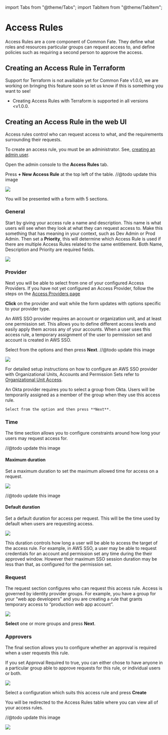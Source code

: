 import Tabs from "@theme/Tabs";
import TabItem from "@theme/TabItem";

# Access Rules

Access Rules are a core component of Common Fate. They define what roles and resources particular groups can request access to, and define policies such as requiring a second person to approve the access. 

## Creating an Access Rule in Terraform

Support for Terraform is not availiable yet for Common Fate v1.0.0, we are working on bringing this feature soon so let us know if this is something you want to see!
- Creating Access Rules with Terraform is supported in all versions <v1.0.0.

<!-- To get started with Access Rules in Terraform, follow [Common Fate's guide](https://registry.terraform.io/providers/common-fate/commonfate/latest/docs#resource-access-rule) on Terraform's Provider Registry.

Below is a snippet of what a Common Fate Access Rule might look like in Terraform:

```terraform
resource "commonfate_access_rule" "s3-example" {
  name ="s3ListBuckets"
  description="Allows users to view buckets in AWS"
  groups=["common_fate_administrators"]
  target=[
    {
      field="accountId"
      value=["123456789012"]
    },
    {
      field="permissionSetArn"
      value=[aws_ssoadmin_permission_set.example.arn]
    }
  ]
  target_provider_id="aws-sso-v2"
  duration="3600"
}
``` -->

## Creating an Access Rule in the web UI

Access rules control who can request access to what, and the requirements surrounding their requests.

To create an access rule, you must be an administrator. See, [creating an admin user](../deploying-common-fate/deploying#creating-an-admin-user).

Open the admin console to the **Access Rules** tab.

Press **+ New Access Rule** at the top left of the table.
//@todo update this image

![](/img/access-rules/00-landingpage.png)

You will be presented with a form with 5 sections.

### General

Start by giving your access rule a name and description. This name is what users will see when they look at what they can request access to. Make this something that has meaning in your context, such as Dev Admin or Prod Admin.
Then set a **Priority**, this will determine which Access Rule is used if there are multiple Access Rules related to the same entitlement.
Both Name, Description and Priority are required fields.

![](/img/access-rules/01-general.png)

### Provider

Next you will be able to select from one of your configured Access Providers. If you have not yet configured an Access Provider, follow the steps on the [Access Providers page](../providers/00-providers.md)

**Click** on the provider and wait while the form updates with options specific to your provider type.

<Tabs>
  <TabItem value="aws-sso" label="Aws SSO" default>
    An AWS SSO provider requires an account or organization unit, and at least one permission set. This allows you to define different access levels and easily apply them across any of your accounts. When a user uses this access rule, a temporary assignment of the user to permission set and account is created in AWS SSO.

Select from the options and then press **Next**.
//@todo update this image

![](/img/access-rules/02-provider.png)

For detailed setup instructions on how to configure an AWS SSO provider with Organizational Units, Accounts and Permission Sets refer to [Organizational Unit Access](/common-fate/providers/registry/commonfate/aws-sso/usage/v2).

  </TabItem>
  <TabItem value="okta" label="Okta">
    An Okta provider requires you to select a group from Okta. Users will be temporarily assigned as a member of the group when they use this access rule.

    Select from the option and then press **Next**.

  </TabItem>
</Tabs>

### Time

The time section allows you to configure constraints around how long your users may request access for.

//@todo update this image

#### Maximum duration

Set a maximum duration to set the maximum allowed time for access on a request.

![](/img/access-rules/03-time.png)

//@todo update this image

#### Default duration

Set a default duration for access per request. This will be the time used by default when users are requesting access.

![](/img/access-rules/03-time.png)

This duration controls how long a user will be able to access the target of the access rule. For example, in AWS SSO, a user may be able to request credentials for an account and permission set any time during the their approved window. However their maximum SSO session duration may be less than that, as configured for the permission set.
### Request

The request section configures who can request this access rule. Access is governed by identity provider groups. For example, you have a group for your “web app developers” and you are creating a rule that grants temporary access to “production web app account”.

![](/img/access-rules/04-request.png)

**Select** one or more groups and press **Next**.

### Approvers

The final section allows you to configure whether an approval is required when a user requests this rule.

If you set Approval Required to true, you can either chose to have anyone in a particular group able to approve requests for this rule, or individual users or both.

![](/img/access-rules/05-approvers.png)

Select a configuration which suits this access rule and press **Create**

You will be redirected to the Access Rules table where you can view all of your access rules.

//@todo update this image

![](/img/access-rules/06-accessrules.png)
